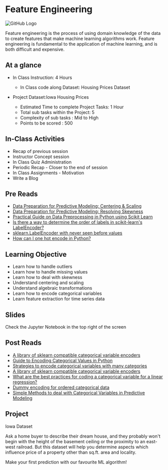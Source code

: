 # Feature Engineering
![GitHub Logo](https://s3.ap-south-1.amazonaws.com/greyatom-social/GreyAtom-logo.png)

Feature engineering is the process of using domain knowledge of the data to create features that make machine learning algorithms work. Feature engineering is fundamental to the application of machine learning, and is both difficult and expensive. 

## At a glance
* In Class Instruction: 4 Hours
  * In Class code along Dataset: Housing Prices Dataset

* Project Dataset:Iowa Housing Prices
  * Estimated Time to complete Project Tasks: 1 Hour
  * Total sub tasks within the Project: 5
  * Complexity of sub tasks : Mid to High
  * Points to be scored : 500


## In-Class Activities
* Recap of previous session
* Instructor Concept session
* In Class Quiz Administration
* Periodic Recap - Closer to the end of session
* In Class Assignments - Motivation
* Write a Blog

## Pre Reads

* [Data Preparation for Predictive Modeling: Centering & Scaling](http://shahramabyari.com/2015/12/20/data-preparation-for-predictive-modeling-centering-scaling/)
* [Data Preparation for Predictive Modeling: Resolving Skewness](http://shahramabyari.com/2015/12/21/data-preparation-for-predictive-modeling-resolving-skewness/)
* [Practical Guide on Data Preprocessing in Python using Scikit Learn](https://www.analyticsvidhya.com/blog/2016/07/practical-guide-data-preprocessing-python-scikit-learn/)
* [Is there a way to determine the order of labels in scikit-learn's LabelEncoder?](https://stackoverflow.com/questions/25343411/is-there-a-way-to-determine-the-order-of-labels-in-scikit-learns-labelencoder)
* [sklearn.LabelEncoder with never seen before values](https://stackoverflow.com/questions/21057621/sklearn-labelencoder-with-never-seen-before-values)
* [How can I one hot encode in Python?](https://stackoverflow.com/questions/37292872/how-can-i-one-hot-encode-in-python)


## Learning Objective

  * Learn how to handle outliers
  * Learn how to handle missing values
  * Learn how to deal with skewness
  * Understand centering and scaling
  * Understand algebraic transformations
  * Learn how to encode categorical variables
  * Learn feature extraction for time series data


## Slides
Check the Jupyter Notebook in the top right of the screen


## Post Reads

* [A library of sklearn compatible categorical variable encoders](https://github.com/scikit-learn-contrib/categorical-encoding)
* [Guide to Encoding Categorical Values in Python](http://pbpython.com/categorical-encoding.html)
* [Strategies to encode categorical variables with many categories](https://www.kaggle.com/c/caterpillar-tube-pricing/discussion/15748)
* [A library of sklearn compatible categorical variable encoders](https://github.com/rouseguy/categorical_encoding)
* [What are the best practices for coding a categorical variable for a linear regression?](https://www.quora.com/What-are-the-best-practices-for-coding-a-categorical-variable-for-a-linear-regression)
* [Dummy encoding for ordered categorical data](https://discuss.analyticsvidhya.com/t/dummy-encoding-for-ordered-categorical-data/14034/2)
* [Simple Methods to deal with Categorical Variables in Predictive Modeling](https://www.analyticsvidhya.com/blog/2015/11/easy-methods-deal-categorical-variables-predictive-modeling/)

## Project
Iowa Dataset

Ask a home buyer to describe their dream house, and they probably won't begin with the height of the basement ceiling or the proximity to an east-west railroad. But this dataset will help you determine aspects which influence price of a property other than sq.ft. area and locality.

Make your first prediction with our favourite ML algorithm!
